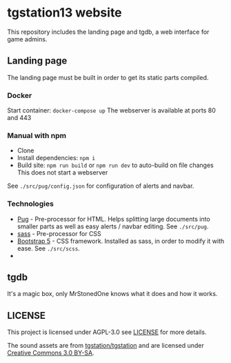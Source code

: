 # tgstation13 website

This repository includes the landing page and tgdb, a web interface for game admins.

## Landing page

The landing page must be built in order to get its static parts compiled.

### Docker

Start container: `docker-compose up`
The webserver is available at ports 80 and 443

### Manual with npm

- Clone
- Install dependencies: `npm i`
- Build site: `npm run build` or `npm run dev` to auto-build on file changes
  This does not start a webserver

See `./src/pug/config.json` for configuration of alerts and navbar.

### Technologies

- [Pug](https://pughtml.com/) - Pre-processor for HTML. Helps splitting large documents into smaller parts as well as easy alerts / navbar editing. See `./src/pug`.
- [sass](https://sass-lang.com/) - Pre-processor for CSS
- [Bootstrap 5](https://getbootstrap.com/) - CSS framework. Installed as sass, in order to modify it with ease. See `./src/scss`.
-

## tgdb

It's a magic box, only MrStonedOne knows what it does and how it works.

## LICENSE

This project is licensed under AGPL-3.0 see [LICENSE](./LICENSE) for more details.

The sound assets are from [tgstation/tgstation](https://github.com/tgstation/tgstation) and are licensed under [Creative Commons 3.0 BY-SA](https://creativecommons.org/licenses/by-sa/3.0/).

